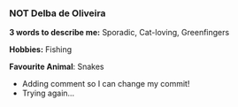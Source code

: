 ### NOT Delba de Oliveira

**3 words to describe me:** Sporadic, Cat-loving, Greenfingers

**Hobbies:** Fishing

**Favourite Animal**: Snakes

- Adding comment so I can change my commit!
- Trying again...
